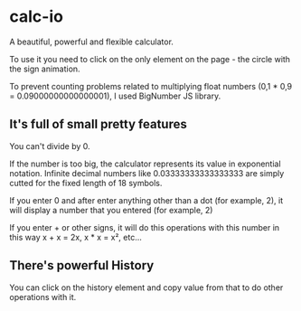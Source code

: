 # calc-io

A beautiful, powerful and flexible calculator.

To use it you need to click on the only element on the page - the circle with the sign animation.

To prevent counting problems related to multiplying float numbers (0,1 * 0,9 = 0.09000000000000001), I used BigNumber JS library.

## It's full of small pretty features
You can't divide by 0.

If the number is too big, the calculator represents its value in exponential notation. Infinite decimal numbers like 0.03333333333333333 are simply cutted for the fixed length of 18 symbols.

If you enter 0 and after enter anything other than a dot (for example, 2), it will display a number that you entered (for example, 2)

If you enter + or other signs, it will do this operations with this number in this way x + x = 2x, x * x = x², etc...

## There's powerful History

You can click on the history element and copy value from that to do other operations with it.
